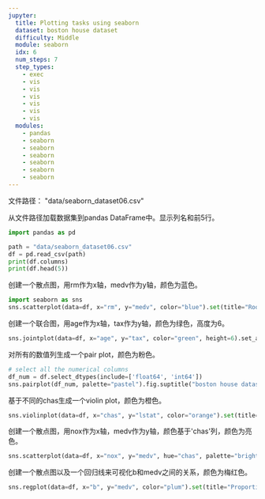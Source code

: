 ```yaml
---
jupyter:
  title: Plotting tasks using seaborn
  dataset: boston house dataset
  difficulty: Middle
  module: seaborn
  idx: 6
  num_steps: 7
  step_types:
    - exec
    - vis
    - vis
    - vis
    - vis
    - vis
    - vis    
  modules:
    - pandas
    - seaborn
    - seaborn
    - seaborn
    - seaborn
    - seaborn
    - seaborn
---
```


文件路径： "data/seaborn_dataset06.csv"

从文件路径加载数据集到pandas DataFrame中。显示列名和前5行。
```python
import pandas as pd

path = "data/seaborn_dataset06.csv"
df = pd.read_csv(path)
print(df.columns)
print(df.head(5))
```

创建一个散点图，用rm作为x轴，medv作为y轴，颜色为蓝色。
```python
import seaborn as sns
sns.scatterplot(data=df, x="rm", y="medv", color="blue").set(title="Rooms vs Median Value", xlabel="Average Number of Rooms", ylabel="Median Value")
```

创建一个联合图，用age作为x轴，tax作为y轴，颜色为绿色，高度为6。
```python
sns.jointplot(data=df, x="age", y="tax", color="green", height=6).set_axis_labels("Age of Property", "Tax Rate").fig.suptitle("Age vs Tax")
```

对所有的数值列生成一个pair plot，颜色为粉色。
```python
# select all the numerical columns
df_num = df.select_dtypes(include=['float64', 'int64'])
sns.pairplot(df_num, palette="pastel").fig.suptitle("boston house dataset Pairplot")
```

基于不同的chas生成一个violin plot，颜色为橙色。
```python
sns.violinplot(data=df, x="chas", y="lstat", color="orange").set(title="Violin Plot of lstat", xlabel="chas", ylabel="lstat")

```

创建一个散点图，用nox作为x轴，medv作为y轴，颜色基于'chas'列，颜色为亮色。
```python
sns.scatterplot(data=df, x="nox", y="medv", hue="chas", palette="bright").set(title="chas-based Scatterplot", xlabel="nox", ylabel="medv")
```

创建一个散点图以及一个回归线来可视化b和medv之间的关系，颜色为梅红色。
```python
sns.regplot(data=df, x="b", y="medv", color="plum").set(title="Proportion of Blacks vs Median Value", xlabel="Proportion of Blacks by Town", ylabel="Median Value")
```